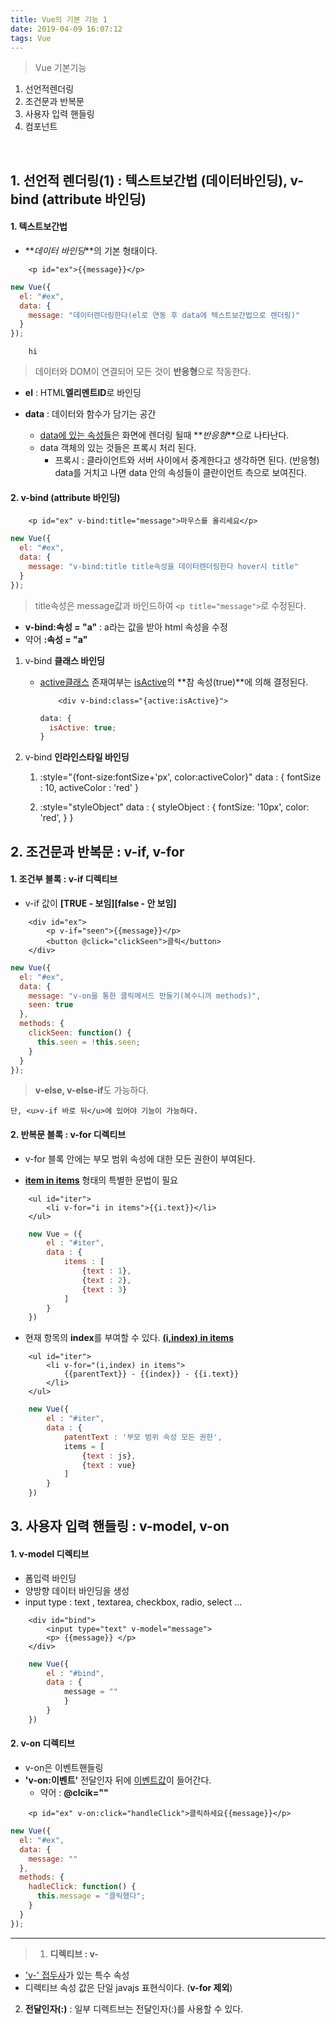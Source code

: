 ```yaml
---
title: Vue의 기본 기능 1
date: 2019-04-09 16:07:12
tags: Vue
---
```


> Vue 기본기능

1. 선언적렌더링
2. 조건문과 반복문
3. 사용자 입력 핸들링
4. 컴포넌트

<br/>

## 1. 선언적 렌더링(1) : 텍스트보간법 (데이터바인딩), v-bind (attribute 바인딩)

#### 1. **텍스트보간법**

- **_데이터 바인딩_**의 기본 형태이다.

```text
    <p id="ex">{{message}}</p>
```

```js
new Vue({
  el: "#ex",
  data: {
    message: "데이터렌더링한다(el로 연동 후 data에 텍스트보간법으로 렌더링)"
  }
});
```

```text
    hi
```

> 데이터와 DOM이 연결되어 모든 것이 **반응형**으로 작동한다.

- **el** : HTML**엘리멘트ID**로 바인딩

- **data** : 데이터와 함수가 담기는 공간
  - <u>data에 있는 속성들</u>은 화면에 렌더링 될때 **_반응형_**으로 나타난다.
  - data 객체의 있는 것들은 프록시 처리 된다.
    - 프록시 : 클라이언트와 서버 사이에서 중계한다고 생각하면 된다. (반응형)
      data를 거치고 나면 data 안의 속성들이 클란이언트 측으로 보여진다.

#### 2. **v-bind** (attribute 바인딩)

```text
    <p id="ex" v-bind:title="message">마우스를 올리세요</p>
```

```js
new Vue({
  el: "#ex",
  data: {
    message: "v-bind:title title속성을 데이터렌더링한다 hover시 title"
  }
});
```

> title속성은 message값과 바인드하여 `<p title="message">`로 수정된다.

- **v-bind:속성 = "a"** : a라는 값을 받아 html 속성을 수정
- 약어 **:속성 = "a"**

1. v-bind **클래스 바인딩**

   - <u>active클래스</u> 존재여부는 <u>isActive</u>의 **참 속성(true)**에 의해 결정된다.
     ```text
         <div v-bind:class="{active:isActive}">
     ```
     ```js
     data: {
       isActive: true;
     }
     ```

2. v-bind **인라인스타일 바인딩**

   1. :style="{font-size:fontSize+'px', color:activeColor}"
      data : {
      fontSize : 10,
      activeColor : 'red'
      }

   2. :style="styleObject"
      data : {
      styleObject : {
      fontSize: '10px',
      color: 'red',
      }
      }

## 2. 조건문과 반복문 : v-if, v-for

#### 1. 조건부 블록 : **v-if** 디렉티브

- v-if 값이 **[TRUE - 보임][false - 안 보임]**

```text
    <div id="ex">
        <p v-if="seen">{{message}}</p>
        <button @click="clickSeen">클릭</button>
    </div>
```

```js
new Vue({
  el: "#ex",
  data: {
    message: "v-on을 통한 클릭메서드 만들기(복수니까 methods)",
    seen: true
  },
  methods: {
    clickSeen: function() {
      this.seen = !this.seen;
    }
  }
});
```

> **v-else, v-else-if**도 가능하다.

    단, <u>v-if 바로 뒤</u>에 있어야 기능이 가능하다.

#### 2. 반복문 블록 : **v-for** 디렉티브

- v-for 블록 안에는 부모 범위 속성에 대한 모든 권한이 부여된다.

- **<u>item in items</u>** 형태의 특별한 문법이 필요

```text
    <ul id="iter">
        <li v-for="i in items">{{i.text}}</li>
    </ul>
```

```js
    new Vue = ({
        el : "#iter",
        data : {
            items : [
                {text : 1},
                {text : 2},
                {text : 3}
            ]
        }
    })
```

- 현재 항목의 **index**를 부여할 수 있다. **<u>(i,index) in items</u>**

```text
    <ul id="iter">
        <li v-for="(i,index) in items">
            {{parentText}} - {{index}} - {{i.text}}
        </li>
    </ul>
```

```js
    new Vue({
        el : "#iter",
        data : {
            patentText : '부모 범위 속성 모든 권한',
            items = [
                {text : js},
                {text : vue}
            ]
        }
    })
```

## 3. 사용자 입력 핸들링 : v-model, v-on

#### 1. **v-model** 디렉티브

- 폼입력 바인딩
- 양방향 데이터 바인딩을 생성
- input type : text , textarea, checkbox, radio, select ...

```text
    <div id="bind">
        <input type="text" v-model="message">
        <p> {{message}} </p>
    </div>
```

```js
    new Vue({
        el : "#bind",
        data : {
            message = ""
            }
        }
    })
```

#### 2. **v-on** 디렉티브

- v-on은 이벤트핸들링
- **'v-on:이벤트'** 전달인자 뒤에 <u>이벤트값</u>이 들어간다.
  - 약어 : **@clcik=""**

```text
    <p id="ex" v-on:click="handleClick">클릭하세요{{message}}</p>
```

```js
new Vue({
  el: "#ex",
  data: {
    message: ""
  },
  methods: {
    hadleClick: function() {
      this.message = "클릭했다";
    }
  }
});
```

---

> 1. **디렉티브 : v-**

- <u>'v-' 접두사</u>가 있는 특수 속성
- 디렉티브 속성 값은 단일 javajs 표현식이다. (**v-for 제외**)

2. **전달인자(:)** : 일부 디렉트브는 전달인자(:)를 사용할 수 있다.
